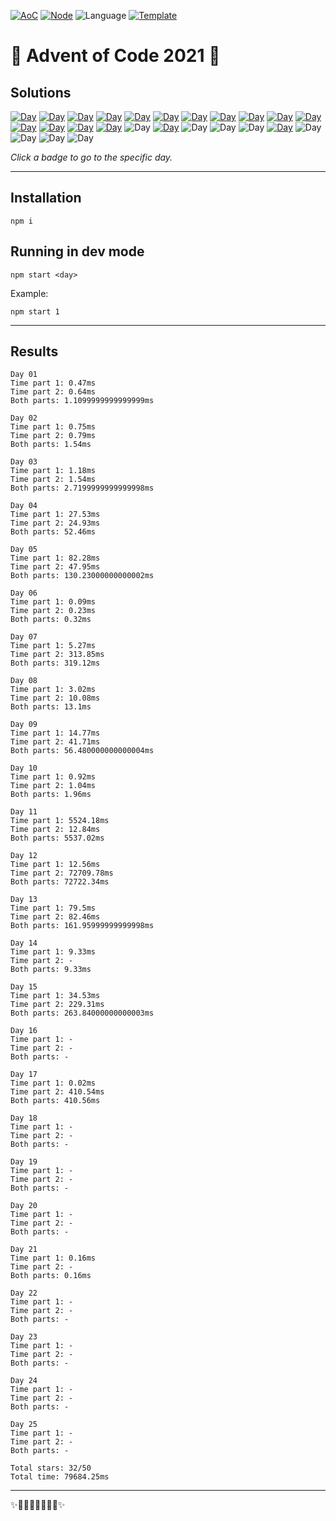 <!-- Entries between SOLUTIONS and RESULTS tags are auto-generated -->

[![AoC](https://badgen.net/badge/AoC/2021/blue)](https://adventofcode.com/2021)
[![Node](https://badgen.net/badge/Node/v16.0.0+/blue)](https://nodejs.org/en/download/)
![Language](https://badgen.net/badge/Language/JavaScript/blue)
[![Template](https://badgen.net/badge/Template/aocrunner/blue)](https://github.com/caderek/aocrunner)

# 🎄 Advent of Code 2021 🎄

## Solutions

<!--SOLUTIONS-->

[![Day](https://badgen.net/badge/01/%E2%98%85%E2%98%85/green)](src/day01)
[![Day](https://badgen.net/badge/02/%E2%98%85%E2%98%85/green)](src/day02)
[![Day](https://badgen.net/badge/03/%E2%98%85%E2%98%85/green)](src/day03)
[![Day](https://badgen.net/badge/04/%E2%98%85%E2%98%85/green)](src/day04)
[![Day](https://badgen.net/badge/05/%E2%98%85%E2%98%85/green)](src/day05)
[![Day](https://badgen.net/badge/06/%E2%98%85%E2%98%85/green)](src/day06)
[![Day](https://badgen.net/badge/07/%E2%98%85%E2%98%85/green)](src/day07)
[![Day](https://badgen.net/badge/08/%E2%98%85%E2%98%85/green)](src/day08)
[![Day](https://badgen.net/badge/09/%E2%98%85%E2%98%85/green)](src/day09)
[![Day](https://badgen.net/badge/10/%E2%98%85%E2%98%85/green)](src/day10)
[![Day](https://badgen.net/badge/11/%E2%98%85%E2%98%85/green)](src/day11)
[![Day](https://badgen.net/badge/12/%E2%98%85%E2%98%85/green)](src/day12)
[![Day](https://badgen.net/badge/13/%E2%98%85%E2%98%85/green)](src/day13)
[![Day](https://badgen.net/badge/14/%E2%98%85%E2%98%86/yellow)](src/day14)
[![Day](https://badgen.net/badge/15/%E2%98%85%E2%98%85/green)](src/day15)
![Day](https://badgen.net/badge/16/%E2%98%86%E2%98%86/gray)
[![Day](https://badgen.net/badge/17/%E2%98%85%E2%98%85/green)](src/day17)
![Day](https://badgen.net/badge/18/%E2%98%86%E2%98%86/gray)
![Day](https://badgen.net/badge/19/%E2%98%86%E2%98%86/gray)
![Day](https://badgen.net/badge/20/%E2%98%86%E2%98%86/gray)
[![Day](https://badgen.net/badge/21/%E2%98%85%E2%98%86/yellow)](src/day21)
![Day](https://badgen.net/badge/22/%E2%98%86%E2%98%86/gray)
![Day](https://badgen.net/badge/23/%E2%98%86%E2%98%86/gray)
![Day](https://badgen.net/badge/24/%E2%98%86%E2%98%86/gray)
![Day](https://badgen.net/badge/25/%E2%98%86%E2%98%86/gray)

<!--/SOLUTIONS-->

_Click a badge to go to the specific day._

---

## Installation

```
npm i
```

## Running in dev mode

```
npm start <day>
```

Example:

```
npm start 1
```

---

## Results

<!--RESULTS-->

```
Day 01
Time part 1: 0.47ms
Time part 2: 0.64ms
Both parts: 1.1099999999999999ms
```

```
Day 02
Time part 1: 0.75ms
Time part 2: 0.79ms
Both parts: 1.54ms
```

```
Day 03
Time part 1: 1.18ms
Time part 2: 1.54ms
Both parts: 2.7199999999999998ms
```

```
Day 04
Time part 1: 27.53ms
Time part 2: 24.93ms
Both parts: 52.46ms
```

```
Day 05
Time part 1: 82.28ms
Time part 2: 47.95ms
Both parts: 130.23000000000002ms
```

```
Day 06
Time part 1: 0.09ms
Time part 2: 0.23ms
Both parts: 0.32ms
```

```
Day 07
Time part 1: 5.27ms
Time part 2: 313.85ms
Both parts: 319.12ms
```

```
Day 08
Time part 1: 3.02ms
Time part 2: 10.08ms
Both parts: 13.1ms
```

```
Day 09
Time part 1: 14.77ms
Time part 2: 41.71ms
Both parts: 56.480000000000004ms
```

```
Day 10
Time part 1: 0.92ms
Time part 2: 1.04ms
Both parts: 1.96ms
```

```
Day 11
Time part 1: 5524.18ms
Time part 2: 12.84ms
Both parts: 5537.02ms
```

```
Day 12
Time part 1: 12.56ms
Time part 2: 72709.78ms
Both parts: 72722.34ms
```

```
Day 13
Time part 1: 79.5ms
Time part 2: 82.46ms
Both parts: 161.95999999999998ms
```

```
Day 14
Time part 1: 9.33ms
Time part 2: -
Both parts: 9.33ms
```

```
Day 15
Time part 1: 34.53ms
Time part 2: 229.31ms
Both parts: 263.84000000000003ms
```

```
Day 16
Time part 1: -
Time part 2: -
Both parts: -
```

```
Day 17
Time part 1: 0.02ms
Time part 2: 410.54ms
Both parts: 410.56ms
```

```
Day 18
Time part 1: -
Time part 2: -
Both parts: -
```

```
Day 19
Time part 1: -
Time part 2: -
Both parts: -
```

```
Day 20
Time part 1: -
Time part 2: -
Both parts: -
```

```
Day 21
Time part 1: 0.16ms
Time part 2: -
Both parts: 0.16ms
```

```
Day 22
Time part 1: -
Time part 2: -
Both parts: -
```

```
Day 23
Time part 1: -
Time part 2: -
Both parts: -
```

```
Day 24
Time part 1: -
Time part 2: -
Both parts: -
```

```
Day 25
Time part 1: -
Time part 2: -
Both parts: -
```

```
Total stars: 32/50
Total time: 79684.25ms
```

<!--/RESULTS-->

---

✨🎄🎁🎄🎅🎄🎁🎄✨
